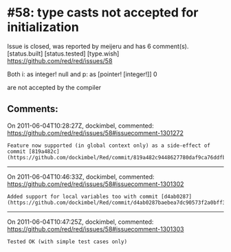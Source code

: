 
#58: type casts not accepted for initialization
================================================================================
Issue is closed, was reported by meijeru and has 6 comment(s).
[status.built] [status.tested] [type.wish]
<https://github.com/red/red/issues/58>

Both
    i: as integer! null 
and
    p: as [pointer! [integer!]] 0

are not accepted by the compiler



Comments:
--------------------------------------------------------------------------------

On 2011-06-04T10:28:27Z, dockimbel, commented:
<https://github.com/red/red/issues/58#issuecomment-1301272>

    Feature now supported (in global context only) as a side-effect of commit [819a482c](https://github.com/dockimbel/Red/commit/819a482c9448627780daf9ca76ddfbc2919f579a)

--------------------------------------------------------------------------------

On 2011-06-04T10:46:33Z, dockimbel, commented:
<https://github.com/red/red/issues/58#issuecomment-1301302>

    Added support for local variables too with commit [d4ab0287](https://github.com/dockimbel/Red/commit/d4ab0287baebea7dc90573f2a0bff322346283c4)

--------------------------------------------------------------------------------

On 2011-06-04T10:47:25Z, dockimbel, commented:
<https://github.com/red/red/issues/58#issuecomment-1301303>

    Tested OK (with simple test cases only)

